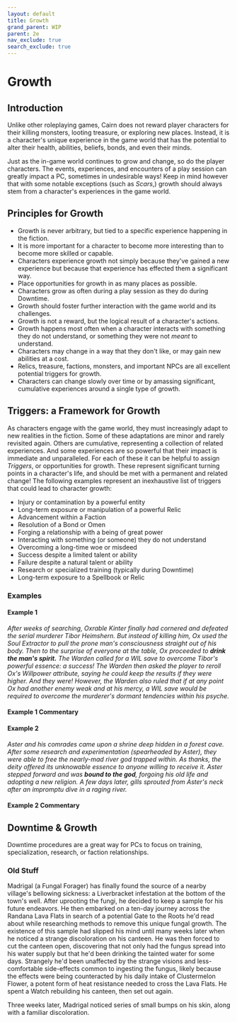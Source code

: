 ```yaml
---
layout: default
title: Growth
grand_parent: WIP
parent: 2e
nav_exclude: true
search_exclude: true
---
```


# Growth

## Introduction

Unlike other roleplaying games, Cairn does not reward player characters for their killing monsters, looting treasure, or exploring new places. Instead, it is a character's unique experience in the game world that has the potential to alter their health, abilities, beliefs, bonds, and even their minds.

Just as the in-game world continues to grow and change, so do the player characters. The events, experiences, and encounters of a play session can greatly impact a PC, sometimes in undesirable ways! Keep in mind however that with some notable exceptions (such as _Scars_,) growth should always stem from a character's experiences in the game world. 

## Principles for Growth

- Growth is never arbitrary, but tied to a specific experience happening in the fiction.
- It is more important for a character to become more interesting than to become more skilled or capable.
- Characters experience growth not simply because they've gained a new experience but because that experience has effected them a significant way.
- Place opportunities for growth in as many places as possible.
- Characters grow as often during a play session as they do during Downtime.
- Growth should foster further interaction with the game world and its challenges.
- Growth is not a reward, but the logical result of a character's actions.
- Growth happens most often when a character interacts with something they do not understand, or something they were not _meant_ to understand.
- Characters may change in a way that they don't like, or may gain new abilities at a cost.
- Relics, treasure, factions, monsters, and important NPCs are all excellent potential triggers for growth.
- Characters can change slowly over time or by amassing significant, cumulative experiences around a single type of growth. 

## Triggers: a Framework for Growth

As characters engage with the game world, they must increasingly adapt to new realities in the fiction. Some of these adaptations are minor and rarely revisited again. Others are cumulative, representing a collection of related experiences. And some experiences are so powerful that their impact is immediate and unparalleled. For each of these it can be helpful to assign _Triggers_, or opportunities for growth. These represent significant turning points in a character's life, and should be met with a permanent and related change! The following examples represent an inexhaustive list of triggers that could lead to character growth: 

- Injury or contamination by a powerful entity
- Long-term exposure or manipulation of a powerful Relic 
- Advancement within a Faction
- Resolution of a Bond or Omen
- Forging a relationship with a being of great power
- Interacting with something (or someone) they do not understand
- Overcoming a long-time woe or misdeed
- Success despite a limited talent or ability
- Failure despite a natural talent or ability
- Research or specialized training (typically during Downtime)
- Long-term exposure to a Spellbook or Relic 

### Examples

#### Example 1

_After weeks of searching, Oxrable Kinter finally had cornered and defeated the serial murderer Tibor Heimshern. But instead of killing him, Ox used the Soul Extractor to pull the prone man's consciousness straight out of his body. Then to the surprise of everyone at the table, Ox proceeded to **drink the man's spirit.** The Warden called for a WIL save to overcome Tibor's powerful essence: a success! The Warden then asked the player to reroll Ox's Willpower attribute, saying he could keep the results if they were higher. And they were! However, the Warden also ruled that if at any point Ox had another enemy weak and at his mercy, a WIL save would be required to overcome the murderer's dormant tendencies within his psyche._

#### Example 1 Commentary



#### Example 2

_Aster and his comrades came upon a shrine deep hidden in a forest cave. After some research and experimentation (spearheaded by Aster), they were able to free the nearly-mad river god trapped within. As thanks, the deity offered its unknowable essence to anyone willing to receive it. Aster stepped forward and was **bound to the god**, forgoing his old life and adopting a new religion. A few days later, gills sprouted from Aster's neck after an impromptu dive in a raging river._

#### Example 2 Commentary



## Downtime & Growth

Downtime procedures are a great way for PCs to focus on training, specialization, research, or faction relationships.


### Old Stuff

Madrigal (a Fungal Forager) has finally found the source of a nearby village's bellowing sickness: a Liverbracket infestation at the bottom of the town's well. After uprooting the fungi, he decided to keep a sample for his future endeavors. He then embarked on a ten-day journey across the Randana Lava Flats in search of a potential Gate to the Roots he'd read about while researching methods to remove this unique fungal growth. The existence of this sample had slipped his mind until many weeks later when he noticed a strange discoloration on his canteen. He was then forced to cut the canteen open, discovering that not only had the fungus spread into his water supply but that he'd been drinking the tainted water for some days. Strangely he'd been unaffected by the strange visions and less-comfortable side-effects common to ingesting the fungus, likely because the effects were being counteracted by his daily intake of Clustermelon Flower, a potent form of heat resistance needed to cross the Lava Flats. He spent a Watch rebuilding his canteen, then set out again.

Three weeks later, Madrigal noticed series of small bumps on his skin, along with a familiar discoloration. 
